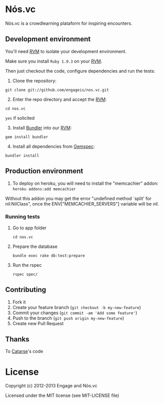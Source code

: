 # Nós.vc

Nós.vc is a crowdlearning plataform for inspiring encounters.


## Development environment

You'll need [RVM](https://rvm.io/) to isolate your development environment.

Make sure you install `Ruby 1.9.3` on your [RVM](https://rvm.io/).

Then just checkout the code, configure dependencies and run the tests:

1. Clone the repository:

 `git clone git://github.com/engageis/nos.vc.git`

2. Enter the repo directory and accept the [RVM](https://rvm.io/):

 `cd nos.vc`

 `yes` if solicited

3. Install [Bundler](http://gembundler.com/) into our [RVM](https://rvm.io/):

 `gem install bundler`

4. Install all dependencies from [Gemspec](http://docs.rubygems.org/read/chapter/20):

 `bundler install`

## Production environment

1. To deploy on heroku, you will need to install the "memcachier" addon:
  `heroku addons:add memcachier`

  Without this addon you may get the error "undefined method `split' for nil:NilClass", once the ENV["MEMCACHIER_SERVERS"] variable will be nil.

### Running tests

1. Go to app folder

	`cd nos.vc`

2. Prepare the database

	`bundle exec rake db:test:prepare`

3. Run the rspec

	`rspec spec/`

## Contributing

1. Fork it
2. Create your feature branch (`git checkout -b my-new-feature`)
3. Commit your changes (`git commit -am 'Add some feature'`)
4. Push to the branch (`git push origin my-new-feature`)
5. Create new Pull Request

## Thanks

To [Catarse](http://github.com/catarse/catarse)'s code


# License

Copyright (c) 2012-2013 Engage and Nós.vc

Licensed under the MIT license (see MIT-LICENSE file)
